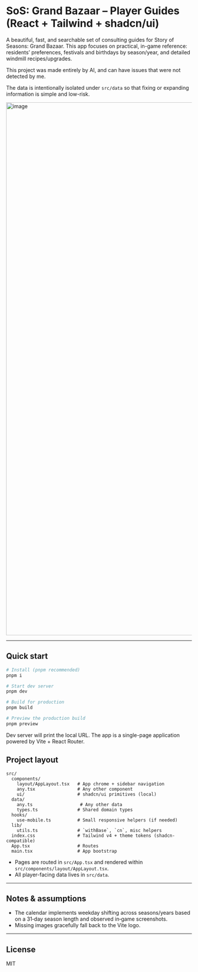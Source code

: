 # SoS: Grand Bazaar – Player Guides (React + Tailwind + shadcn/ui)

A beautiful, fast, and searchable set of consulting guides for Story of Seasons: Grand Bazaar. This app focuses on practical, in-game reference: residents’ preferences, festivals and birthdays by season/year, and detailed windmill recipes/upgrades.

This project was made entirely by AI, and can have issues that were not detected by me.

The data is intentionally isolated under `src/data` so that fixing or expanding information is simple and low-risk.

<img width="2388" height="1444" alt="image" src="https://github.com/user-attachments/assets/02578e29-b801-4148-921a-8854c566eb7c" />

---

## Quick start

```bash
# Install (pnpm recommended)
pnpm i

# Start dev server
pnpm dev

# Build for production
pnpm build

# Preview the production build
pnpm preview
```

Dev server will print the local URL. The app is a single-page application powered by Vite + React Router.


## Project layout

```
src/
  components/
    layout/AppLayout.tsx   # App chrome + sidebar navigation
    any.tsx                # Any other component
    ui/                    # shadcn/ui primitives (local)
  data/
    any.ts                  # Any other data
    types.ts               # Shared domain types
  hooks/
    use-mobile.ts          # Small responsive helpers (if needed)
  lib/
    utils.ts               # `withBase`, `cn`, misc helpers
  index.css                # Tailwind v4 + theme tokens (shadcn-compatible)
  App.tsx                  # Routes
  main.tsx                 # App bootstrap
```

- Pages are routed in `src/App.tsx` and rendered within `src/components/layout/AppLayout.tsx`.
- All player-facing data lives in `src/data`.

---

## Notes & assumptions

- The calendar implements weekday shifting across seasons/years based on a 31‑day season length and observed in‑game screenshots.
- Missing images gracefully fall back to the Vite logo.

---

## License

MIT
